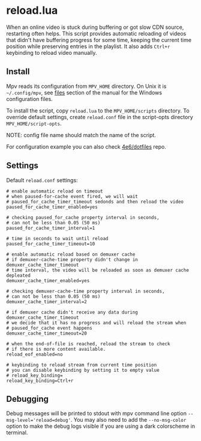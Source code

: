 # reload.lua

When an online video is stuck during buffering or got slow CDN source,
restarting often helps. This script provides automatic reloading of videos that
didn't have buffering progress for some time, keeping the current time position
while preserving entries in the playlist. It also adds `Ctrl+r` keybinding to
reload video manually.

## Install

Mpv reads its configuration from `MPV_HOME` directory. On Unix it is
`~/.config/mpv`, see [files](https://mpv.io/manual/stable/#files) section of
the manual for the Windows configuration files.

To install the script, copy `reload.lua` to the `MPV_HOME/scripts` directory.
To override default settings, create `reload.conf` file in the script-opts
directory `MPV_HOME/script-opts`.

NOTE: config file name should match the name of the script.

For configuration example you can also check
[4e6/dotfiles](https://github.com/4e6/dotfiles/tree/master/.config/mpv) repo.

## Settings

Default `reload.conf` settings:

```
# enable automatic reload on timeout
# when paused-for-cache event fired, we will wait
# paused_for_cache_timer_timeout sedonds and then reload the video
paused_for_cache_timer_enabled=yes

# checking paused_for_cache property interval in seconds,
# can not be less than 0.05 (50 ms)
paused_for_cache_timer_interval=1

# time in seconds to wait until reload
paused_for_cache_timer_timeout=10

# enable automatic reload based on demuxer cache
# if demuxer-cache-time property didn't change in demuxer_cache_timer_timeout
# time interval, the video will be reloaded as soon as demuxer cache depleated
demuxer_cache_timer_enabled=yes

# checking demuxer-cache-time property interval in seconds,
# can not be less than 0.05 (50 ms)
demuxer_cache_timer_interval=2

# if demuxer cache didn't receive any data during demuxer_cache_timer_timeout
# we decide that it has no progress and will reload the stream when
# paused_for_cache event happens
demuxer_cache_timer_timeout=20

# when the end-of-file is reached, reload the stream to check
# if there is more content available.
reload_eof_enabled=no

# keybinding to reload stream from current time position
# you can disable keybinding by setting it to empty value
# reload_key_binding=
reload_key_binding=Ctrl+r
```

## Debugging

Debug messages will be printed to stdout with mpv command line option
`--msg-level='reload=debug'`. You may also need to add the `--no-msg-color`
option to make the debug logs visible if you are using a dark colorscheme in
terminal.

